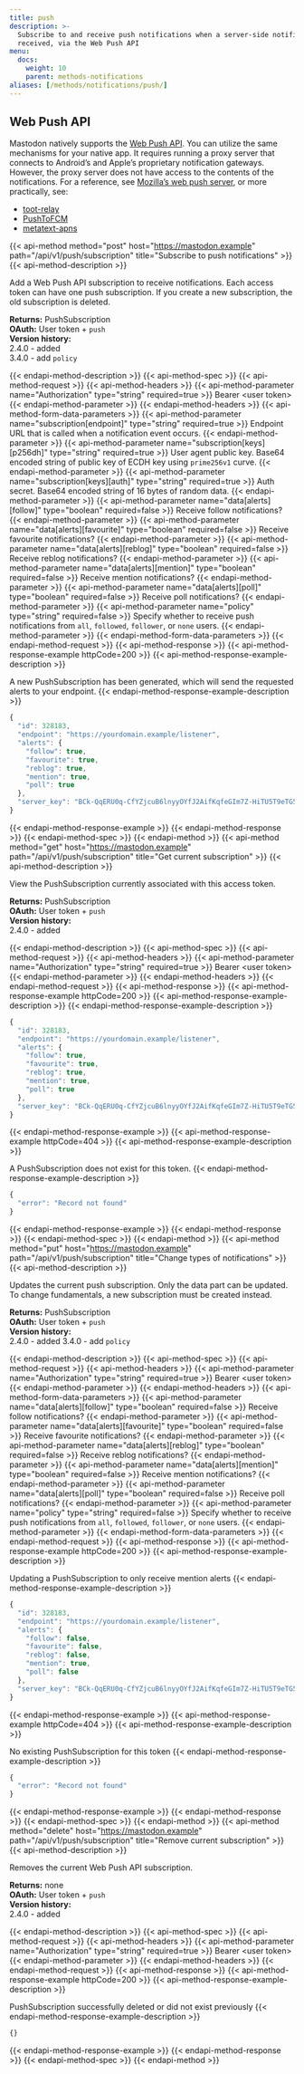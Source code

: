 ```yaml
---
title: push
description: >-
  Subscribe to and receive push notifications when a server-side notification is
  received, via the Web Push API
menu:
  docs:
    weight: 10
    parent: methods-notifications
aliases: [/methods/notifications/push/]
---
```


## Web Push API

Mastodon natively supports the [Web Push API](https://developer.mozilla.org/en-US/docs/Web/API/Push_API). You can utilize the same mechanisms for your native app. It requires running a proxy server that connects to Android’s and Apple’s proprietary notification gateways. However, the proxy server does not have access to the contents of the notifications. For a reference, see [Mozilla’s web push server](https://github.com/mozilla-services/autopush), or more practically, see:

* [toot-relay](https://github.com/DagAgren/toot-relay)
* [PushToFCM](https://github.com/tateisu/PushToFCM)
* [metatext-apns](https://github.com/metabolist/metatext-apns)

{{< api-method method="post" host="https://mastodon.example" path="/api/v1/push/subscription" title="Subscribe to push notifications" >}}
{{< api-method-description >}}

Add a Web Push API subscription to receive notifications. Each access token can have one push subscription. If you create a new subscription, the old subscription is deleted.

**Returns:** PushSubscription\
**OAuth:** User token + `push`\
**Version history:**\
2.4.0 - added\
3.4.0 - add `policy`

{{< endapi-method-description >}}
{{< api-method-spec >}}
{{< api-method-request >}}
{{< api-method-headers >}}
{{< api-method-parameter name="Authorization" type="string" required=true >}}
Bearer &lt;user token&gt;
{{< endapi-method-parameter >}}
{{< endapi-method-headers >}}
{{< api-method-form-data-parameters >}}
{{< api-method-parameter name="subscription\[endpoint\]" type="string" required=true >}}
Endpoint URL that is called when a notification event occurs.
{{< endapi-method-parameter >}}
{{< api-method-parameter name="subscription\[keys\]\[p256dh\]" type="string" required=true >}}
User agent public key. Base64 encoded string of public key of ECDH key using `prime256v1` curve.
{{< endapi-method-parameter >}}
{{< api-method-parameter name="subscription\[keys\]\[auth\]" type="string" required=true >}}
Auth secret. Base64 encoded string of 16 bytes of random data.
{{< endapi-method-parameter >}}
{{< api-method-parameter name="data\[alerts\]\[follow\]" type="boolean" required=false >}}
Receive follow notifications?
{{< endapi-method-parameter >}}
{{< api-method-parameter name="data\[alerts\]\[favourite\]" type="boolean" required=false >}}
Receive favourite notifications?
{{< endapi-method-parameter >}}
{{< api-method-parameter name="data\[alerts\]\[reblog\]" type="boolean" required=false >}}
Receive reblog notifications?
{{< endapi-method-parameter >}}
{{< api-method-parameter name="data\[alerts\]\[mention\]" type="boolean" required=false >}}
Receive mention notifications?
{{< endapi-method-parameter >}}
{{< api-method-parameter name="data\[alerts\]\[poll\]" type="boolean" required=false >}}
Receive poll notifications?
{{< endapi-method-parameter >}}
{{< api-method-parameter name="policy" type="string" required=false >}}
Specify whether to receive push notifications from `all`, `followed`, `follower`, or `none` users.
{{< endapi-method-parameter >}}
{{< endapi-method-form-data-parameters >}}
{{< endapi-method-request >}}
{{< api-method-response >}}
{{< api-method-response-example httpCode=200 >}}
{{< api-method-response-example-description >}}

A new PushSubscription has been generated, which will send the requested alerts to your endpoint.
{{< endapi-method-response-example-description >}}


```javascript
{
  "id": 328183,
  "endpoint": "https://yourdomain.example/listener",
  "alerts": {
    "follow": true,
    "favourite": true,
    "reblog": true,
    "mention": true,
    "poll": true
  },
  "server_key": "BCk-QqERU0q-CfYZjcuB6lnyyOYfJ2AifKqfeGIm7Z-HiTU5T9eTG5GxVA0_OH5mMlI4UkkDTpaZwozy0TzdZ2M="
}
```
{{< endapi-method-response-example >}}
{{< endapi-method-response >}}
{{< endapi-method-spec >}}
{{< endapi-method >}}
{{< api-method method="get" host="https://mastodon.example" path="/api/v1/push/subscription" title="Get current subscription" >}}
{{< api-method-description >}}

View the PushSubscription currently associated with this access token.

**Returns:** PushSubscription\
**OAuth:** User token + `push`\
**Version history:**\
2.4.0 - added

{{< endapi-method-description >}}
{{< api-method-spec >}}
{{< api-method-request >}}
{{< api-method-headers >}}
{{< api-method-parameter name="Authorization" type="string" required=true >}}
Bearer &lt;user token&gt;
{{< endapi-method-parameter >}}
{{< endapi-method-headers >}}
{{< endapi-method-request >}}
{{< api-method-response >}}
{{< api-method-response-example httpCode=200 >}}
{{< api-method-response-example-description >}}
{{< endapi-method-response-example-description >}}


```javascript
{
  "id": 328183,
  "endpoint": "https://yourdomain.example/listener",
  "alerts": {
    "follow": true,
    "favourite": true,
    "reblog": true,
    "mention": true,
    "poll": true
  },
  "server_key": "BCk-QqERU0q-CfYZjcuB6lnyyOYfJ2AifKqfeGIm7Z-HiTU5T9eTG5GxVA0_OH5mMlI4UkkDTpaZwozy0TzdZ2M="
}
```
{{< endapi-method-response-example >}}
{{< api-method-response-example httpCode=404 >}}
{{< api-method-response-example-description >}}

A PushSubscription does not exist for this token.
{{< endapi-method-response-example-description >}}


```javascript
{
  "error": "Record not found"
}
```
{{< endapi-method-response-example >}}
{{< endapi-method-response >}}
{{< endapi-method-spec >}}
{{< endapi-method >}}
{{< api-method method="put" host="https://mastodon.example" path="/api/v1/push/subscription" title="Change types of notifications" >}}
{{< api-method-description >}}

Updates the current push subscription. Only the data part can be updated. To change fundamentals, a new subscription must be created instead.

**Returns:** PushSubscription\
**OAuth:** User token + `push`\
**Version history:**\
2.4.0 - added
3.4.0 - add `policy`

{{< endapi-method-description >}}
{{< api-method-spec >}}
{{< api-method-request >}}
{{< api-method-headers >}}
{{< api-method-parameter name="Authorization" type="string" required=true >}}
Bearer &lt;user token&gt;
{{< endapi-method-parameter >}}
{{< endapi-method-headers >}}
{{< api-method-form-data-parameters >}}
{{< api-method-parameter name="data\[alerts\]\[follow\]" type="boolean" required=false >}}
Receive follow notifications?
{{< endapi-method-parameter >}}
{{< api-method-parameter name="data\[alerts\]\[favourite\]" type="boolean" required=false >}}
Receive favourite notifications?
{{< endapi-method-parameter >}}
{{< api-method-parameter name="data\[alerts\]\[reblog\]" type="boolean" required=false >}}
Receive reblog notifications?
{{< endapi-method-parameter >}}
{{< api-method-parameter name="data\[alerts\]\[mention\]" type="boolean" required=false >}}
Receive mention notifications?
{{< endapi-method-parameter >}}
{{< api-method-parameter name="data\[alerts\]\[poll\]" type="boolean" required=false >}}
Receive poll notifications?
{{< endapi-method-parameter >}}
{{< api-method-parameter name="policy" type="string" required=false >}}
Specify whether to receive push notifications from `all`, `followed`, `follower`, or `none` users.
{{< endapi-method-parameter >}}
{{< endapi-method-form-data-parameters >}}
{{< endapi-method-request >}}
{{< api-method-response >}}
{{< api-method-response-example httpCode=200 >}}
{{< api-method-response-example-description >}}

Updating a PushSubscription to only receive mention alerts
{{< endapi-method-response-example-description >}}


```javascript
{
  "id": 328183,
  "endpoint": "https://yourdomain.example/listener",
  "alerts": {
    "follow": false,
    "favourite": false,
    "reblog": false,
    "mention": true,
    "poll": false
  },
  "server_key": "BCk-QqERU0q-CfYZjcuB6lnyyOYfJ2AifKqfeGIm7Z-HiTU5T9eTG5GxVA0_OH5mMlI4UkkDTpaZwozy0TzdZ2M="
}
```
{{< endapi-method-response-example >}}
{{< api-method-response-example httpCode=404 >}}
{{< api-method-response-example-description >}}

No existing PushSubscription for this token
{{< endapi-method-response-example-description >}}


```javascript
{
  "error": "Record not found"
}
```
{{< endapi-method-response-example >}}
{{< endapi-method-response >}}
{{< endapi-method-spec >}}
{{< endapi-method >}}
{{< api-method method="delete" host="https://mastodon.example" path="/api/v1/push/subscription" title="Remove current subscription" >}}
{{< api-method-description >}}

Removes the current Web Push API subscription.

**Returns:** none\
**OAuth:** User token + `push`\
**Version history:**\
2.4.0 - added

{{< endapi-method-description >}}
{{< api-method-spec >}}
{{< api-method-request >}}
{{< api-method-headers >}}
{{< api-method-parameter name="Authorization" type="string" required=true >}}
Bearer &lt;user token&gt;
{{< endapi-method-parameter >}}
{{< endapi-method-headers >}}
{{< endapi-method-request >}}
{{< api-method-response >}}
{{< api-method-response-example httpCode=200 >}}
{{< api-method-response-example-description >}}

PushSubscription successfully deleted or did not exist previously
{{< endapi-method-response-example-description >}}


```javascript
{}
```
{{< endapi-method-response-example >}}
{{< endapi-method-response >}}
{{< endapi-method-spec >}}
{{< endapi-method >}}


